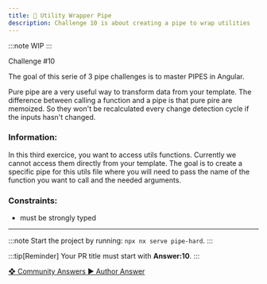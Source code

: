 ```yaml
---
title: 🔴 Utility Wrapper Pipe
description: Challenge 10 is about creating a pipe to wrap utilities
---
```


:::note
WIP
:::

<div class="chip">Challenge #10</div>

The goal of this serie of 3 pipe challenges is to master PIPES in Angular.

Pure pipe are a very useful way to transform data from your template. The difference between calling a function and a pipe is that pure pire are memoized. So they won't be recalculated every change detection cycle if the inputs hasn't changed.

### Information:

In this third exercice, you want to access utils functions. Currently we cannot access them directly from your template. The goal is to create a specific pipe for this utils file where you will need to pass the name of the function you want to call and the needed arguments.

### Constraints:

- must be strongly typed

---

:::note
Start the project by running: `npx nx serve pipe-hard`.
:::

:::tip[Reminder]
Your PR title must start with <b>Answer:10</b>.
:::

<div class="article-footer">
  <a
    href="https://github.com/tomalaforge/angular-challenges/pulls?q=label%3A10+label%3Aanswer"
    alt="Utility Wrapper Pipe community solutions">
    ❖ Community Answers
  </a>
  <a
    href='https://github.com/tomalaforge/angular-challenges/pulls?q=label%3A10+label%3A'
    alt="Utility Wrapper Pipe solution author">
    ▶︎ Author Answer
  </a>
  </div>

